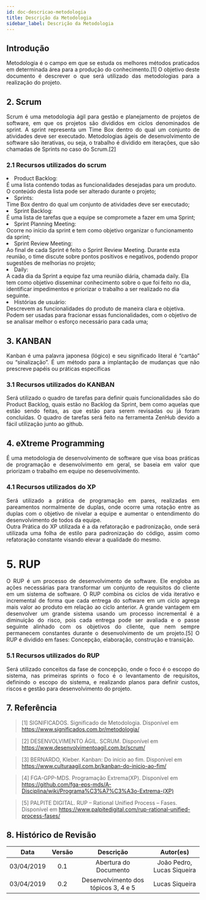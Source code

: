 ```yaml
---
id: doc-descricao-metodologia
title: Descrição da Metodologia
sidebar_label: Descrição da Metodologia
---
```

## Introdução

<p align="justify"> Metodologia é o campo em que se estuda os melhores métodos praticados em determinada área para a produção do conhecimento.[1] O objetivo deste documento é descrever o que será utilizado das metodologias para a realização do projeto.</p>

## 2. Scrum

<p align="justify"> Scrum é uma metodologia ágil para gestão e planejamento de projetos de software, em que os projetos são divididos em ciclos denominados de sprint. A sprint representa um Time Box dentro do qual um conjunto de atividades deve ser executado. Metodologias ágeis de desenvolvimento de software são iterativas, ou seja, o trabalho é dividido em iterações, que são chamadas de Sprints no caso do Scrum.[2] </p>

### 2.1 Recursos utilizados do scrum

<p align="justify"> <li> Product Backlog: <br>
É uma lista contendo todas as funcionalidades desejadas para um produto. O conteúdo desta lista pode ser alterado durante o projeto;</br>

<li>Sprints:  <br>Time Box dentro do qual um conjunto de atividades deve ser executado;</br>

<li>Sprint Backlog:  <br>
É uma lista de tarefas que a equipe se compromete a fazer em uma Sprint;</br>

<li>Sprint Planning Meeting:  <br>
Ocorre no início da sprint e tem como objetivo organizar o funcionamento da sprint;</br>

<li>Sprint Review Meeting:  <br>
Ao final de cada Sprint é feito o Sprint Review Meeting. Durante esta reunião, o time discute sobre pontos positivos e negativos, podendo propor sugestões de melhorias no projeto;</br>

<li>Daily:  <br>
A cada dia da Sprint a equipe faz uma reunião diária, chamada daily. Ela tem como objetivo disseminar conhecimento sobre o que foi feito no dia, identificar impedimentos e priorizar o trabalho a ser realizado no dia seguinte.</br>

<li>Histórias de usuário:  <br>
Descrevem as funcionalidades do produto de maneira clara e objetiva. Podem ser usadas para fracionar essas funcionalidades, com o objetivo de se analisar melhor o esforço necessário para cada uma; </br></p>

## 3. KANBAN
<p align="justify"> Kanban é uma palavra japonesa (lógico) e seu significado literal é “cartão” ou “sinalização”. É um método para a implantação de mudanças que não prescreve papéis ou práticas específicas <p>

### 3.1 Recursos utilizados do KANBAN
<p align="justify"> Será utilizado o quadro de tarefas para definir quais funcionalidades são do Product Backlog, quais estão no Backlog da Sprint, bem como aquelas que estão sendo feitas, as que estão para serem revisadas ou já foram concluídas. O quadro de tarefas será feito na ferramenta ZenHub devido a fácil utilização junto ao github.

## 4. eXtreme Programming
<p align="justify">
É uma metodologia de desenvolvimento de software que visa boas práticas de programação e desenvolvimento em geral, se baseia em valor que priorizam o trabalho em equipe no desenvolvimento.

### 4.1 Recursos utilizados do XP
<p align="justify">
Será utilizado a prática de programação em pares, realizadas em pareamentos normalmente de duplas, onde ocorre uma rotação entre as duplas com o objetivo de nivelar a equipe e aumentar o entendimento do desenvolvimento de todos da equipe.</br>
Outra Prática do XP utilizada é a da refatoração e padronização, onde será utilizada uma folha de estilo para padronização do código, assim como refatoração constante visando elevar a qualidade do mesmo.

# 5. RUP
<p align="justify">
O RUP é um processo de desenvolvimento de software. Ele engloba as ações necessárias para transformar um conjunto de requisitos do cliente em um sistema de software. O RUP combina os ciclos de vida iterativo e incremental de forma que cada entrega do software em um ciclo agrega mais valor ao produto em relação ao ciclo anterior. A grande vantagem em desenvolver um grande sistema usando um processo incremental é a diminuição do risco, pois cada entrega pode ser avaliada e o passe seguinte alinhado com os objetivos do cliente, que nem sempre permanecem constantes durante o desenvolvimento de um projeto.[5]
O RUP é dividido em fases: Concepção, elaboração, construção e transição.

### 5.1 Recursos utilizados do RUP
<p align="justify">
Será utilizado conceitos da fase de concepção, onde o foco é o escopo do sistema, nas primeiras sprints o foco é o levantamento de requisitos, definindo o escopo do sistema, e realizando planos para definir custos, riscos e gestão para desenvolvimento do projeto.

## 7. Referência
>[1] SIGNIFICADOS. Significado de Metodologia. Disponível em https://www.significados.com.br/metodologia/

>[2] DESENVOLVIMENTO ÁGIL. SCRUM. Disponível em https://www.desenvolvimentoagil.com.br/scrum/

>[3] BERNARDO, Kleber. Kanban: Do início ao fim. Disponível em https://www.culturaagil.com.br/kanban-do-inicio-ao-fim/

>[4] FGA-GPP-MDS. Programação Extrema(XP). Disponível em https://github.com/fga-eps-mds/A-Disciplina/wiki/Programa%C3%A7%C3%A3o-Extrema-(XP)

>[5] PALPITE DIGITAL. RUP – Rational Unified Process – Fases. Disponível em https://www.palpitedigital.com/rup-rational-unified-process-fases/

## 8. Histórico de Revisão
|Data|Versão|Descrição|Autor(es)|
|:----:|:----:|:----:|:-----:|
|03/04/2019|0.1|Abertura do Documento|João Pedro, Lucas Siqueira|
|03/04/2019|0.2|Desenvolvimento dos tópicos 3, 4 e 5| Lucas Siqueira|
